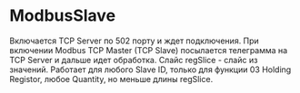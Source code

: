 # ModbusSlave

Включается TCP Server по 502 порту и ждет подключения.
При включении Modbus TCP Master (TCP Slave) посылается телеграмма на TCP Server и дальше идет обработка. Слайс regSlice - слайс из значений.
Работает для любого Slave ID, только для функции 03 Holding Registor, любое Quantity, но меньше длины regSlice.
